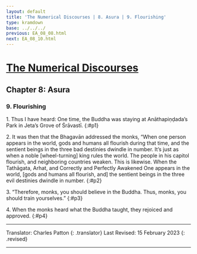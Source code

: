 ```yaml
---
layout: default
title: 'The Numerical Discourses | 8. Asura | 9. Flourishing'
type: kramdown
base: ../../../
previous: EA_08_08.html
next: EA_08_10.html
---
```


# [The Numerical Discourses](../index.html)
## Chapter 8: Asura
### 9. Flourishing

1\. Thus I have heard: One time, the Buddha was staying at Anāthapiṇḍada’s Park in Jeta’s Grove of Śrāvastī.
{:#p1}

2\. It was then that the Bhagavān addressed the monks, “When one person appears in the world, gods and humans all flourish during that time, and the sentient beings in the three bad destinies dwindle in number. It’s just as when a noble [wheel-turning] king rules the world. The people in his capitol flourish, and neighboring countries weaken. This is likewise. When the Tathāgata, Arhat, and Correctly and Perfectly Awakened One appears in the world, [gods and humans all flourish, and] the sentient beings in the three evil destinies dwindle in number.
{:#p2}

3\. “Therefore, monks, you should believe in the Buddha. Thus, monks, you should train yourselves.”
{:#p3}

4\. When the monks heard what the Buddha taught, they rejoiced and approved.
{:#p4}

---

Translator: Charles Patton
{: .translator}
Last Revised: 15 February 2023
{: .revised}

---